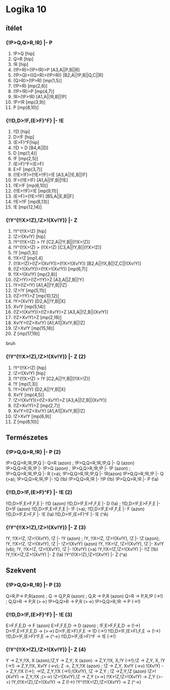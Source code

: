 # Logika 10

## ítélet

### {!P>Q,Q>R,!R} |- P

1. !P>Q [hip]
1. Q>R [hip]
1. !R [hip]
1. (!P>R)>(!P>!R)>P [A3,A||P,B||R]
1. (!P>Q)>((Q>R)>(!P>R)) [B2,A||!P,B||Q,C||R]
1. (Q>R)>(!P>R) [mp(1,5)]
1. (!P>R) [mp(2,6)]
1. (!P>!R)>P [mp(4,7)]
1. !R>(!P>!R) [A1,A||!R,B||!P]
1. !P>!R [mp(3,9)]
1. P [mp(8,10)]

### {!!D,D>!F,(E>F)^F} |- !E

1. !!D [hip]
1. D>!F [hip]
1. (E>F)^F[hip]
1. !!D > D [B4,A||D]
1. D [mp(1,4)]
1. !F [mp(2,5)]
1. (E>F)^F>(E>F)
1. E>F [mp(3,7)]
1. (!!E>!F)>(!!E>!!F)>!E [A3,A||!E,B||!F]
1. !F>(!!E>!F) [A1,A||!F,B||!!E]
1. !!E>!F [mp(6,10)]
1. (!!E>!!F)>!E [mp(9,11)]
1. (E>F)>(!!E>!!F) [B5,A||E,B||F]
1. !!E>!!F [mp(8,13)]
1. !E [mp(12,14)]

### {!Y^(!!X>!Z),!Z>!(Xv!Y)} |- Z

1. !Y^(!!X>!Z) [hip]
1. !Z>!(Xv!Y) [hip]
1. !Y^(!!X>!Z) > !Y [C2,A||!Y,B||(!!X>!Z)]
1. !Y^(!!X>!Z) > (!!X>!Z) [C3,A||!Y,B||(!!X>!Z)]
1. !Y [mp(1,3)]
1. !!X>!Z [mp1,4]
1. (!!X>!Z)>(!Z>!(Xv!Y))>(!!X>!(Xv!Y)) [B2,A||!!X,B||!Z,C||!(Xv!Y)]
1. (!Z>!(Xv!Y))>(!!X>!(Xv!Y)) [mp(6,7)]
1. !!X>!(Xv!Y) [mp(2,8)]
1. (!Z>!Y)>(!Z>!!Y)>Z [A3,A||Z,B||!Y]
1. !Y>(!Z>!Y) [A1,A||!Y,B||!Z]
1. !Z>!Y [mp(5,11)]
1. (!Z>!!Y)>Z [mp(10,12)]
1. !Y>(Xv!Y) [D2,A||!Y,B||X]
1. Xv!Y [mp(5,14)]
1. (!Z>!(Xv!Y))>(!Z>Xv!Y)>Z [A3,A||!Z,B||(Xv!Y)]
1. (!Z>Xv!Y)>Z [mp(2,16)]
1. Xv!Y>(!Z>Xv!Y) [A1,A1||Xv!Y,B||!Z]
1. !Z>Xv!Y [mp(15,18)]
1. Z [mp(17,19)]

bruh

### {!Y^(!!X>!Z),!Z>!(Xv!Y)} |- Z (2)

1. !Y^(!!X>!Z) [hip]
1. !Z>!(Xv!Y) [hip]
1. !Y^(!!X>!Z) > !Y [C2,A||!Y,B||(!!X>!Z)]
1. !Y [mp(1,3)]
1. !Y>(Xv!Y) [D2,A||!Y,B||X]
1. Xv!Y [mp(4,5)]
1. !Z>!(Xv!Y))>(!Z>Xv!Y)>Z [A3,A||!Z,B||(Xv!Y)]
1. (!Z>Xv!Y)>Z [mp(2,7)]
1. Xv!Y>(!Z>Xv!Y) [A1,A1||Xv!Y,B||!Z]
1. !Z>Xv!Y [mp(6,9)]
1. Z [mp(8,10)]

## Természetes

### {!P>Q,Q>R,!R} |- P (2)

!P>Q,Q>R,!R,!P,Q |- Q>R (azon) ; !P>Q,Q>R,!R,!P,Q |- Q (azon)
!P>Q,Q>R,!R,!P |- !P>Q (azon) ; !P>Q,Q>R,!R,!P |- !P (azon) ;
!P>Q,Q>R,!R,!P,Q |- R (>a); !P>Q,Q>R,!R,!P,Q |- !R(azon)
!P>Q,Q>R,!R,!P |- Q (>a); !P>Q,Q>R,!R,!P |- !Q (!b)
!P>Q,Q>R,!R |- !!P (!b)
!P>Q,Q>R,!R |- P (!a)

### {!!D,D>!F,(E>F)^F} |- !E (2)

!!D,D>!F,E>F,F,E |- !!D (azon)
!!D,D>!F,E>F,F,E |- D (!a) ; !!D,D>!F,E>F,F,E |- D>!F (azon)
!!D,D>!F,E>F,F,E |- !F (>a); !!D,D>!F,E>F,F,E |- F (azon)
!!D,D>!F,E>F,F |- !E (!a)
!!D,D>!F,(E>F)^F |- !E (^A)

### {!Y^(!!X>!Z),!Z>!(Xv!Y)} |- Z (3)

!Y, !!X>!Z, !Z>!(Xv!Y), !Z |- !Y (azon) ; !Y, !!X>!Z, !Z>!(Xv!Y), !Z |- !Z (azon);
!Y, !!X>!Z, !Z>!(Xv!Y), !Z |- !Z>!(Xv!Y) (azon)
!Y, !!X>!Z, !Z>!(Xv!Y), !Z |- Xv!Y (vb); !Y, !!X>!Z, !Z>!(Xv!Y), !Z |- !(Xv!Y) (>a)
!Y,!!X>!Z,!Z>!(Xv!Y) |- !!Z (!b)
!Y,!!X>!Z,!Z>!(Xv!Y) |- Z (!a)
!Y^(!!X>!Z),!Z>!(Xv!Y) |- Z (^a)

## Szekvent

### {!P>Q,Q>R,!R} |- P (3)

Q>R,P-> P,R(azon) ; Q -> Q,P,R (azon) ; Q,R -> P,R (azon)
Q>R -> P,R,!P (->!) ; Q,Q>R -> P,R (>->)
!P>Q,Q>R -> P,R (>->)
!P>Q,Q>R,!R -> P (->!)

### {!!D,D>!F,(E>F)^F} |- !E (3)

E>F,F,E,D -> F (azon)
E>F,F,E,D -> D (azon) ; !F,E>F,F,E,D -> (!->)
D>!F,E>F,F,E,D -> (>->)
D>!F,(E>F),F,E -> !D (->!)
!!D,D>!F,(E>F),F,E -> (!->)
!!D,D>!F,(E>F)^F,E -> (^->)
!!D,D>!F,(E>F)^F -> !E (->!)

### {!Y^(!!X>!Z),!Z>!(Xv!Y)} |- Z (4)

Y -> Z,Y,!!X, X (azon);!Z,Y -> Z,Y, X (azon)
-> Z,Y,!!X, X,!Y (->!);!Z -> Z,Y, X, !Y (->!)
-> Z,Y,!!X, Xv!Y (->v); Z ->, Z,Y,!!X (azon) ; !Z -> Z,Y, Xv!Y (->v)
!(Xv!Y) -> Z,Y,!!X (!->); ->!Z, Z,Y,!!X (->!);!(Xv!Y), !Z -> Z,Y ; !Z ->Z,Y,!Z (azon)
!Z>!(Xv!Y) -> Z,Y,!!X ;(>->) !Z>!(Xv!Y),!Z -> Z,Y (>->)
!!X>!Z,!Z>!(Xv!Y) -> Z,Y (>->)
!Y,(!!X>!Z),!Z>!(Xv!Y) -> Z (!->)
!Y^(!!X>!Z),!Z>!(Xv!Y) -> Z (^->)
